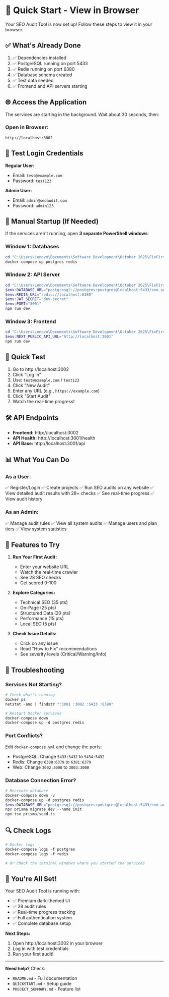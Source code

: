 # 🚀 Quick Start - View in Browser

Your SEO Audit Tool is now set up! Follow these steps to view it in your browser.

## ✅ What's Already Done

1. ✅ Dependencies installed
2. ✅ PostgreSQL running on port 5433
3. ✅ Redis running on port 6380
4. ✅ Database schema created
5. ✅ Test data seeded
6. ✅ Frontend and API servers starting

## 🌐 Access the Application

The services are starting in the background. Wait about 30 seconds, then:

### **Open in Browser:**
```
http://localhost:3002
```

## 👤 Test Login Credentials

**Regular User:**
- Email: `test@example.com`
- Password: `test123`

**Admin User:**
- Email: `admin@seoaudit.com`
- Password: `admin123`

## 🔄 Manual Startup (If Needed)

If the services aren't running, open **3 separate PowerShell windows**:

### Window 1: Databases
```powershell
cd "C:\Users\Lenovo\Documents\Software Development\October 2025\FixFirst SEO"
docker-compose up postgres redis
```

### Window 2: API Server
```powershell
cd "C:\Users\Lenovo\Documents\Software Development\October 2025\FixFirst SEO\apps\api"
$env:DATABASE_URL="postgresql://postgres:postgres@localhost:5433/seo_audit_tool"
$env:REDIS_URL="redis://localhost:6380"
$env:JWT_SECRET="dev-secret"
$env:PORT="3001"
npm run dev
```

### Window 3: Frontend
```powershell
cd "C:\Users\Lenovo\Documents\Software Development\October 2025\FixFirst SEO\apps\web"
$env:NEXT_PUBLIC_API_URL="http://localhost:3001"
npm run dev
```

## 🎯 Quick Test

1. Go to http://localhost:3002
2. Click "Log In"
3. Use: `test@example.com` / `test123`
4. Click "New Audit"
5. Enter any URL (e.g., `https://example.com`)
6. Click "Start Audit"
7. Watch the real-time progress!

## 🛠️ API Endpoints

- **Frontend:** http://localhost:3002
- **API Health:** http://localhost:3001/health
- **API Base:** http://localhost:3001/api

## 📊 What You Can Do

### As a User:
✅ Register/Login
✅ Create projects
✅ Run SEO audits on any website
✅ View detailed audit results with 28+ checks
✅ See real-time progress
✅ View audit history

### As an Admin:
✅ Manage audit rules
✅ View all system audits
✅ Manage users and plan tiers
✅ View system statistics

## 🎨 Features to Try

1. **Run Your First Audit:**
   - Enter your website URL
   - Watch the real-time crawler
   - See 28 SEO checks
   - Get scored 0-100

2. **Explore Categories:**
   - Technical SEO (35 pts)
   - On-Page (25 pts)
   - Structured Data (20 pts)
   - Performance (15 pts)
   - Local SEO (5 pts)

3. **Check Issue Details:**
   - Click on any issue
   - Read "How to Fix" recommendations
   - See severity levels (Critical/Warning/Info)

## 🐛 Troubleshooting

### Services Not Starting?
```powershell
# Check what's running
docker ps
netstat -ano | findstr ":3001 :3002 :5433 :6380"

# Restart Docker services
docker-compose down
docker-compose up -d postgres redis
```

### Port Conflicts?
Edit `docker-compose.yml` and change the ports:
- PostgreSQL: Change `5433:5432` to `5434:5432`
- Redis: Change `6380:6379` to `6381:6379`
- Web: Change `3002:3000` to `3003:3000`

### Database Connection Error?
```powershell
# Recreate database
docker-compose down -v
docker-compose up -d postgres redis
$env:DATABASE_URL="postgresql://postgres:postgres@localhost:5433/seo_audit_tool"
npx prisma migrate dev --name init
npx tsx prisma/seed.ts
```

## 🔍 Check Logs

```powershell
# Docker logs
docker-compose logs -f postgres
docker-compose logs -f redis

# Or check the terminal windows where you started the services
```

## 🎉 You're All Set!

Your SEO Audit Tool is running with:
- ✅ Premium dark-themed UI
- ✅ 28 audit rules
- ✅ Real-time progress tracking
- ✅ Full authentication system
- ✅ Complete database setup

**Next Steps:**
1. Open http://localhost:3002 in your browser
2. Log in with test credentials
3. Run your first audit!

---

**Need help?** Check:
- `README.md` - Full documentation
- `QUICKSTART.md` - Setup guide
- `PROJECT_SUMMARY.md` - Feature list

